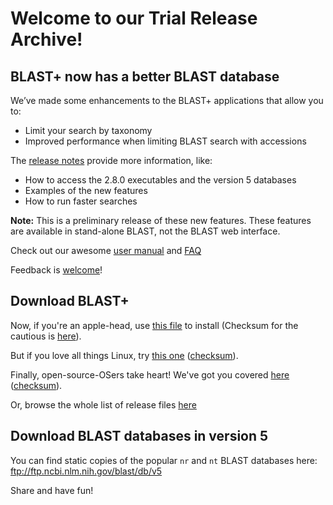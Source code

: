 # Welcome to our Trial Release Archive!

## BLAST+ now has a better BLAST database

We’ve made some enhancements to the BLAST+ applications that allow you to:

* Limit your search by taxonomy
* Improved performance when limiting BLAST search with accessions

The [release notes][1] provide more information, like:

* How to access the 2.8.0 executables and the version 5 databases
* Examples of the new features
* How to run faster searches

**Note:** This is a preliminary release of these new features.  These features are available in stand-alone BLAST, not the BLAST web interface.

Check out our awesome [user manual][2] and [FAQ][3]

Feedback is [welcome][4]!

## Download BLAST+

Now, if you're an apple-head, use [this file][5] to install (Checksum for the cautious is [here][6]).

But if you love all things Linux, try [this one][7] ([checksum][8]).

Finally, open-source-OSers take heart!  We've got you covered [here][9] ([checksum][10]).

Or, browse the whole list of release files [here][11]

## Download BLAST databases in version 5
You can find static copies of the popular `nr` and `nt` BLAST databases here: ftp://ftp.ncbi.nlm.nih.gov/blast/db/v5

Share and have fun!

[1]: https://www.ncbi.nlm.nih.gov/books/NBK131777/
[2]: https://www.ncbi.nlm.nih.gov/books/NBK279690/
[3]: https://support.ncbi.nlm.nih.gov/ics/support/KBList.asp?folderID=11
[4]: https://www.ncbi.nlm.nih.gov/home/about/contact/
[5]: https://ftp.ncbi.nlm.nih.gov/blast/executables/blast+/2.8.0alpha/ncbi-blast-2.8.0+.dmg
[6]: https://ftp.ncbi.nlm.nih.gov/blast/executables/blast+/2.8.0alpha/ncbi-blast-2.8.0+.dmg.md5
[7]: https://ftp.ncbi.nlm.nih.gov/blast/executables/blast+/2.8.0alpha/ncbi-blast-2.8.0+-x64-linux.tar.gz
[8]: https://ftp.ncbi.nlm.nih.gov/blast/executables/blast+/2.8.0alpha/ncbi-blast-2.8.0+-x64-linux.tar.gz.md5
[9]: https://ftp.ncbi.nlm.nih.gov/blast/executables/blast+/2.8.0/ncbi-blast-2.8.0+-src.tar.gz
[10]: https://ftp.ncbi.nlm.nih.gov/blast/executables/blast+/2.8.0/ncbi-blast-2.8.0+-src.tar.gz.md5
[11]: https://ftp.ncbi.nlm.nih.gov/blast/executables/blast+/2.8.0alpha.
